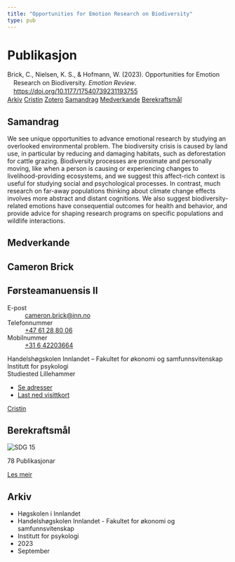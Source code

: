 ```yaml
---
title: "Opportunities for Emotion Research on Biodiversity"
type: pub
---
```

<h1>Publikasjon</h1>
<article id="csl-bib-container-GYNZY5XK" class="csl-bib-container">
  <div class="csl-bib-body" style="line-height: 1.35; padding-left: 1em; text-indent:-1em;">
  <div class="csl-entry">Brick, C., Nielsen, K. S., &amp; Hofmann, W. (2023). Opportunities for Emotion Research on Biodiversity. <i>Emotion Review</i>. <a href="https://doi.org/10.1177/17540739231193755">https://doi.org/10.1177/17540739231193755</a></div>
</div>
  <div class="csl-bib-buttons">
    <a href="#taxonomy-article-GYNZY5XK" class="csl-bib-button">Arkiv</a>
    <a href="https://app.cristin.no/results/show.jsf?id=2176358" alt="Cristin URL" class="csl-bib-button">Cristin</a>
    <a href="http://zotero.org/groups/5022929/items/GYNZY5XK" alt="Zotero URL" class="csl-bib-button">Zotero</a>
    <a href="#abstract-article-GYNZY5XK" class="csl-bib-button">Samandrag</a>
    <a href="#contributors-article-GYNZY5XK" class="csl-bib-button">Medverkande</a>
    <a href="#sdg-article-GYNZY5XK" class="csl-bib-button">Berekraftsmål</a>
  </div>
  <div id="csl-bib-meta-container-GYNZY5XK"></div>
</article>
<div id="csl-bib-meta-GYNZY5XK" class="csl-bib-meta">
  <article id="abstract-article-GYNZY5XK" class="abstract-article">
    <h1>Samandrag</h1>
    We see unique opportunities to advance emotional research by studying an overlooked environmental problem. The biodiversity crisis is caused by land use, in particular by reducing and damaging habitats, such as deforestation for cattle grazing. Biodiversity processes are proximate and personally moving, like when a person is causing or experiencing changes to livelihood-providing ecosystems, and we suggest this affect-rich context is useful for studying social and psychological processes. In contrast, much research on far-away populations thinking about climate change effects involves more abstract and distant cognitions. We also suggest biodiversity-related emotions have consequential outcomes for health and behavior, and provide advice for shaping research programs on specific populations and wildlife interactions.
  </article>
  <article id="contributors-article-GYNZY5XK" class="contributors-article">
    <h1>Medverkande</h1>
    <div class="personas">
<div class="vrtx-hinn-person-card">
<div class="photo">
<i class="lar la-user-circle missing-person"></i>
</div>
<div class="info">
<hgroup><h1>Cameron Brick</h1>
<h2>Førsteamanuensis II</h2>
</hgroup><dl>
<dt>E-post</dt>
<dd>
<a href="mailto:cameron.brick@inn.no">cameron.brick@inn.no</a>
</dd>
<dt>Telefonnummer</dt>
<dd><a href="tel:+4761288006">
+47 61 28 80 06
</a></dd>
<dt>Mobilnummer</dt>
<dd><a href="tel:+31642203664">
+31 6 42203664
</a></dd>
</dl>
<p>
Handelshøgskolen Innlandet – Fakultet for økonomi og samfunnsvitenskap<br>
Institutt for psykologi<br>
Studiested Lillehammer
</p>
<ul class="vrtx-hinn-links">
<li><a href="https://www.inn.no/finn-en-ansatt/cameron-brick.html#vrtx-hinn-addresses">Se adresser</a></li>
<li><a href="https://www.inn.no/finn-en-ansatt/cameron-brick.html?vrtx=vcf">Last ned visittkort</a></li>
</ul>
</div>
</div>
<a href="https://app.cristin.no/persons/show.jsf?id=1630247" alt="Cristin URL" class="personas-cristin">Cristin</a>
</div>
  </article>
  <article id="sdg-article-GYNZY5XK" class="sdg-article">
    <h1>Berekraftsmål</h1>
    <div class="sdg-container"><div id="sdg15" class="sdg">
<img src="{{< params subfolder >}}images/sdg/sdg15_no.png" class="image" alt="SDG 15">
<div class="sdg-overlay">
<p class="sdg-publication-count"><span>78</span> Publikasjonar</p>
<p><a href="https://www.fn.no/om-fn/fns-baerekraftsmaal/livet-paa-land?lang=nno-NO" class="sdg-read-more">Les meir</a></p>
</div>
</div></div>
  </article>
  <article id="taxonomy-article-GYNZY5XK" class="taxonomy-article">
    <h1>Arkiv</h1>
    <ul>
      <li>Høgskolen i Innlandet</li>
      <li>Handelshøgskolen Innlandet - Fakultet for økonomi og samfunnsvitenskap</li>
      <li>Institutt for psykologi</li>
      <li>2023</li>
      <li>September</li>
    </ul>
  </article>
</div>
